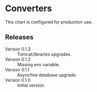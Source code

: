 # Converters

This chart is configured for production use.

## Releases

<dl>
  <dt>Version 0.1.3</dt>
  <dd>Tomcat/libraries upgrades.</dd>

  <dt>Version 0.1.2</dt>
  <dd>Missing env variable.</dd>

  <dt>Version 0.1.1</dt>
  <dd>Asyncfme database upgrade.</dd>

  <dt>Version 0.1.0</dt>
  <dd>Initial version.</dd>

</dl>

